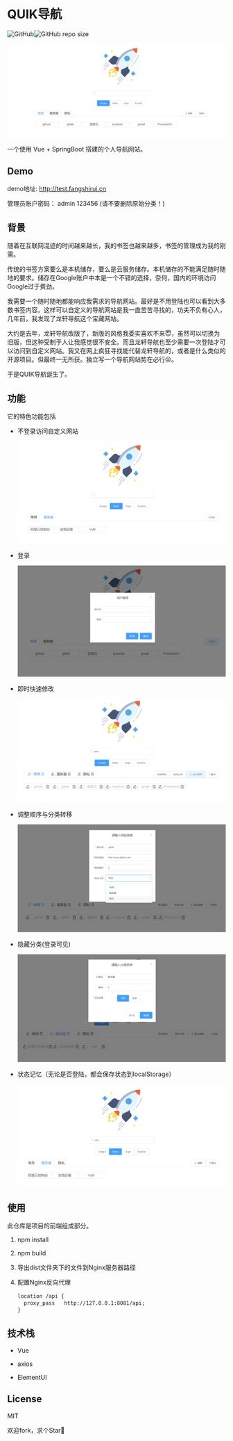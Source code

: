 # QUIK导航

![GitHub](https://img.shields.io/github/license/fangshirui/quik-nav-front-end?style=flat-square)![GitHub repo size](https://img.shields.io/github/repo-size/fangshirui/quik-nav-front-end?style=flat-square)

![image-20200904202434156](image/image-20200904202434156.png)



一个使用 Vue + SpringBoot 搭建的个人导航网站。



## Demo

demo地址:
http://test.fangshirui.cn

管理员账户密码： admin 123456 (请不要删除原始分类！)



## 背景

随着在互联网混迹的时间越来越长，我的书签也越来越多，书签的管理成为我的刚需。

传统的书签方案要么是本机储存，要么是云服务储存。本机储存的不能满足随时随地的要求。储存在Google账户中本是一个不错的选择，奈何，国内的环境访问Google过于费劲。

我需要一个随时随地都能响应我需求的导航网站。最好是不用登陆也可以看到大多数书签内容。这样可以自定义的导航网站是我一直苦苦寻找的，功夫不负有心人，几年前，我发现了龙轩导航这个宝藏网站。

大约是去年，龙轩导航改版了，新版的风格我委实喜欢不来:innocent:，虽然可以切换为旧版，但这种受制于人让我感觉很不安全。而且龙轩导航也至少需要一次登陆才可以访问到自定义网站。我又在网上疯狂寻找能代替龙轩导航的，或者是什么类似的开源项目。但最终一无所获。独立写一个导航网站势在必行:cry:。

于是QUIK导航诞生了。



##  功能

它的特色功能包括

* 不登录访问自定义网站

    ![image-20200904210912304](image/image-20200904210912304.png)

* 登录

    ![image-20200904204512615](image/image-20200904204512615.png)

* 即时快速修改

    ![image-20200904204624855](image/image-20200904204624855.png)

* 调整顺序与分类转移

    ![image-20200904204746329](image/image-20200904204746329.png)

* 隐藏分类(登录可见)

    ![image-20200904204822258](image/image-20200904204822258.png)

* 状态记忆（无论是否登陆，都会保存状态到localStorage）

    ![image-20200904204854895](image/image-20200904204854895.png)





## 使用

此仓库是项目的前端组成部分。


1. npm install

2. npm build 

3. 导出dist文件夹下的文件到Nginx服务器路径

4. 配置Nginx反向代理

    ```
    location /api {
      proxy_pass   http://127.0.0.1:8081/api;
    }
    ```

    





## 技术栈

* Vue

* axios

* ElementUI




## License

MIT


欢迎fork，求个Star🤗

